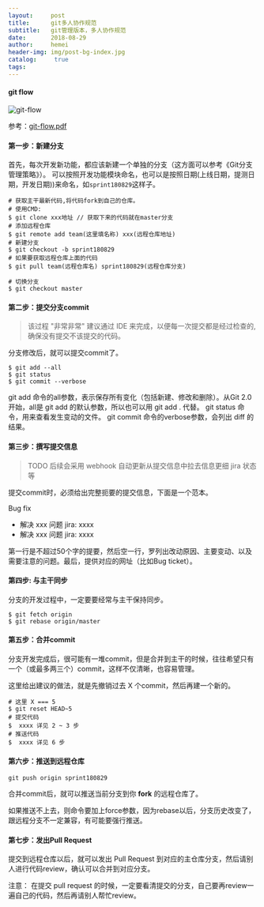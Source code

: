 ```yaml
---
layout:     post
title:      git多人协作规范
subtitle:   git管理版本，多人协作规范
date:       2018-08-29
author:     hemei
header-img: img/post-bg-index.jpg
catalog: 	 true
tags:
---
```

#### git flow
![git-flow](../../../../../docs/git-flow.png)

参考：[git-flow.pdf](../../../../../docs/gitFlow工作流.pdf)

#### 第一步：新建分支
   
首先，每次开发新功能，都应该新建一个单独的分支（这方面可以参考《Git分支管理策略》）。
可以按照开发功能模块命名，也可以是按照日期(上线日期，提测日期，开发日期))来命名，如```sprint180829```这样子。
   
```  
# 获取主干最新代码,将代码fork到自己的仓库。
# 使用CMD:
$ git clone xxx地址 // 获取下来的代码就在master分支
# 添加远程仓库
$ git remote add team(这里填名称) xxx(远程仓库地址)
# 新建分支
$ git checkout -b sprint180829
# 如果要获取远程仓库上面的代码
$ git pull team(远程仓库名) sprint180829(远程仓库分支)

# 切换分支
$ git checkout master
```

#### 第二步：提交分支commit

> 该过程 "非常非常" 建议通过 IDE 来完成，以便每一次提交都是经过检查的,确保没有提交不该提交的代码。

分支修改后，就可以提交commit了。

```
$ git add --all
$ git status
$ git commit --verbose
```


git add 命令的all参数，表示保存所有变化（包括新建、修改和删除）。从Git 2.0开始，all是 git add 的默认参数，所以也可以用 git add . 代替。
git status 命令，用来查看发生变动的文件。
git commit 命令的verbose参数，会列出 diff 的结果。

#### 第三步：撰写提交信息

> TODO 后续会采用 webhook 自动更新从提交信息中拉去信息更细 jira 状态等
   
提交commit时，必须给出完整扼要的提交信息，下面是一个范本。
   
Bug fix
   
* 解决 xxx 问题 jira: xxxx
* 解决 xxx 问题 jira: xxxx
   
第一行是不超过50个字的提要，然后空一行，罗列出改动原因、主要变动、以及需要注意的问题。最后，提供对应的网址（比如Bug ticket）。

#### 第四步: 与主干同步

分支的开发过程中，一定要要经常与主干保持同步。

```        
$ git fetch origin
$ git rebase origin/master
```

#### 第五步：合并commit

分支开发完成后，很可能有一堆commit，但是合并到主干的时候，往往希望只有一个（或最多两三个）commit，这样不仅清晰，也容易管理。

这里给出建议的做法，就是先撤销过去 X 个commit，然后再建一个新的。
          
```
# 这里 X === 5 
$ git reset HEAD~5
# 提交代码
$  xxxx 详见 2 ~ 3 步
# 推送代码
$  xxxx 详见 6 步
```
#### 第六步：推送到远程仓库
   
```
git push origin sprint180829
```   

合并commit后，就可以推送当前分支到你 **fork** 的远程仓库了。

如果推送不上去，则命令要加上force参数，因为rebase以后，分支历史改变了，跟远程分支不一定兼容，有可能要强行推送。


#### 第七步：发出Pull Request

提交到远程仓库以后，就可以发出 Pull Request 到对应的主仓库分支，然后请别人进行代码review，确认可以合并到对应分支。

注意： 在提交 pull request 的时候，一定要看清提交的分支，自己要再review一遍自己的代码，然后再请别人帮忙review。